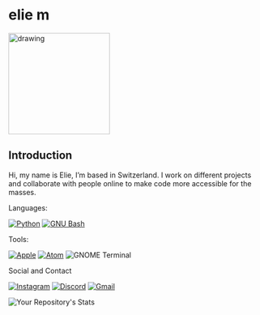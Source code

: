 # elie m
<img src="https://user-images.githubusercontent.com/95228665/193668617-32c8a254-cb94-4f4c-b353-567ed2c55fad.png" alt="drawing" width="200"/>

## Introduction
Hi, my name is Elie, I’m based in Switzerland. I work on different projects and collaborate with people online to make code more accessible for the masses.

Languages:

<a href='https://www.python.org/' target="_blank"><img alt='Python' src='https://img.shields.io/badge/Python-100000?style=for-the-badge&logo=Python&logoColor=white&labelColor=black&color=black'/></a>
<a href='https://www.gnu.org/software/bash/' target="_blank"><img alt='GNU Bash' src='https://img.shields.io/badge/Bash-100000?style=for-the-badge&logo=GNU Bash&logoColor=white&labelColor=black&color=black'/></a>


Tools:

<a href='https://www.apple.com/' target="_blank"><img alt='Apple' src='https://img.shields.io/badge/Apple-100000?style=for-the-badge&logo=Apple&logoColor=white&labelColor=black&color=black'/></a>
<a href='https://www.atom.io/' target="_blank"><img alt='Atom' src='https://img.shields.io/badge/Atom-100000?style=for-the-badge&logo=Atom&logoColor=white&labelColor=black&color=black'/></a>
<img alt='GNOME Terminal' src='https://img.shields.io/badge/Terminal-100000?style=for-the-badge&logo=GNOME Terminal&logoColor=white&labelColor=black&color=black'/></a>


Social and Contact

<a href='https://www.python.org/' target="_blank"><img alt='Instagram' src='https://img.shields.io/badge/___elie___-100000?style=for-the-badge&logo=Instagram&logoColor=white&labelColor=black&color=black'/></a>
<a href='' target="_blank"><img alt='Discord' src='https://img.shields.io/badge/pico_3186-100000?style=for-the-badge&logo=Discord&logoColor=white&labelColor=black&color=black'/></a>
<a href='maito:elie@monnickendam.ch' target="_blank"><img alt='Gmail' src='https://img.shields.io/badge/elie@monnickendam.ch-100000?style=for-the-badge&logo=Gmail&logoColor=white&labelColor=black&color=black'/></a>




![Your Repository's Stats](https://github-readme-stats.vercel.app/api?username=p-i-c-o&show_icons=true)
